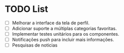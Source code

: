 # TODO List

- [ ] Melhorar a interface da tela de perfil.
- [ ] Adicionar suporte a múltiplas categorias favoritas.
- [ ] Implementar testes unitários para os componentes.
- [ ] Notificações push para incluir mais informações.
- [ ] Pesquisas de noticias